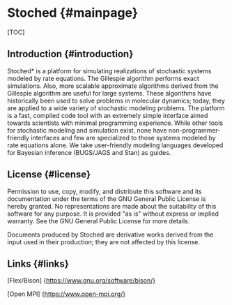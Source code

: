 Stoched                         {#mainpage}
============

[TOC] 

Introduction {#introduction}
------------------------

Stoched* is a platform for simulating realizations of stochastic systems modeled by rate equations. 
The Gillespie algorithm performs exact simulations. Also, more scalable approximate algorithms derived from the 
Gillespie algorithm are useful for large systems. These algorithms have historically been used to solve problems 
in molecular dynamics; today, they are applied to a wide variety of stochastic modeling problems. The platform is a 
fast, compiled code tool with an extremely simple interface aimed towards scientists with minimal programming 
experience. While other tools for stochastic modeling and simulation exist, none have non-programmer-friendly interfaces 
and few are specialized to those systems modeled by rate equations alone. We take user-friendly modeling languages 
developed for Bayesian inference (BUGS/JAGS and Stan) as guides.

License {#license}
------------------------

Permission to use, copy, modify, and distribute this software and its documentation under the terms of the GNU General Public License is hereby granted. No representations are made about the suitability of this software for any purpose. It is provided "as is" without express or implied warranty. See the GNU General Public License for more details.

Documents produced by Stoched are derivative works derived from the input used in their production; they are not affected by this license.

Links {#links}
------------------------

[Flex/Bison] {https://www.gnu.org/software/bison/}

[Open MPI] {https://www.open-mpi.org/}